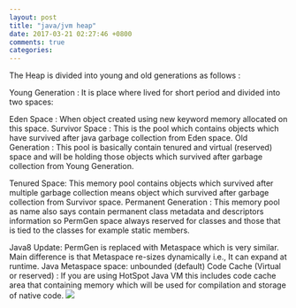 ```yaml
---
layout: post
title: "java/jvm heap"
date: 2017-03-21 02:27:46 +0800
comments: true
categories: 
---
```


The Heap is divided into young and old generations as follows :

Young Generation : It is place where lived for short period and divided into two spaces:

Eden Space : When object created using new keyword memory allocated on this space.
Survivor Space : This is the pool which contains objects which have survived after java garbage collection from Eden space.
Old Generation : This pool is basically contain tenured and virtual (reserved) space and will be holding those objects which survived after garbage collection from Young Generation.

Tenured Space: This memory pool contains objects which survived after multiple garbage collection means object which survived after garbage collection from Survivor space.
Permanent Generation : This memory pool as name also says contain permanent class metadata and descriptors information so PermGen space always reserved for classes and those that is tied to the classes for example static members.

Java8 Update: PermGen is replaced with Metaspace which is very similar.
Main difference is that Metaspace re-sizes dynamically i.e., It can expand at runtime.
Java Metaspace space: unbounded (default)
Code Cache (Virtual or reserved) : If you are using HotSpot Java VM this includes code cache area that containing memory which will be used for compilation and storage of native code.
![](img/eP0SJ.png)
